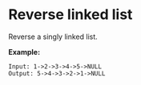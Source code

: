 # Reverse linked list

Reverse a singly linked list.

**Example:**

```
Input: 1->2->3->4->5->NULL
Output: 5->4->3->2->1->NULL
```